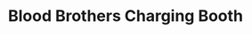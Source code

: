 ---
title: "Blood Brothers Charging Booth"
url: /zwedru/blood-brothers-charging-booth/
shop: Elektronik
---